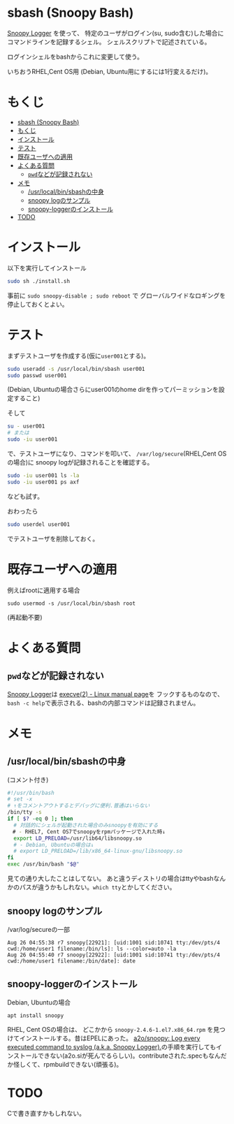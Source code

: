 # sbash (Snoopy Bash)

[Snoopy Logger](https://github.com/a2o/snoopy)
を使って、
特定のユーザがログイン(su, sudo含む)した場合に
コマンドラインを記録するシェル。
シェルスクリプトで記述されている。

ログインシェルをbashからこれに変更して使う。

いちおうRHEL,Cent OS用
(Debian, Ubuntu用にするには1行変えるだけ)。


# もくじ

- [sbash (Snoopy Bash)](#sbash-snoopy-bash)
- [もくじ](#もくじ)
- [インストール](#インストール)
- [テスト](#テスト)
- [既存ユーザへの適用](#既存ユーザへの適用)
- [よくある質問](#よくある質問)
  - [`pwd`などが記録されない](#pwdなどが記録されない)
- [メモ](#メモ)
  - [/usr/local/bin/sbashの中身](#usrlocalbinsbashの中身)
  - [snoopy logのサンプル](#snoopy-logのサンプル)
  - [snoopy-loggerのインストール](#snoopy-loggerのインストール)
- [TODO](#todo)


# インストール

以下を実行してインストール
```sh
sudo sh ./install.sh
```

事前に
`sudo snoopy-disable ; sudo reboot`
で
グローバルワイドなロギングを停止しておくとよい。


# テスト

まずテストユーザを作成する(仮に`user001`とする)。

```sh
sudo useradd -s /usr/local/bin/sbash user001
sudo passwd user001
```
(Debian, Ubuntuの場合さらにuser001のhome dirを作ってパーミッションを設定すること)


そして
```sh
su - user001
# または
sudo -iu user001
```

で、テストユーザになり、コマンドを叩いて、
`/var/log/secure`(RHEL,Cent OSの場合)に
snoopy logが記録されることを確認する。

```sh
sudo -iu user001 ls -la
sudo -iu user001 ps axf
```
なども試す。


おわったら
```sh
sudo userdel user001
```
でテストユーザを削除しておく。


# 既存ユーザへの適用

例えばrootに適用する場合
```
sudo usermod -s /usr/local/bin/sbash root
```
(再起動不要)


# よくある質問

## `pwd`などが記録されない

[Snoopy Logger](https://github.com/a2o/snoopy)は
[execve(2) - Linux manual page](https://man7.org/linux/man-pages/man2/execve.2.html)を
フックするものなので、
`bash -c help`で表示される、bashの内部コマンドは記録されません。


# メモ

## /usr/local/bin/sbashの中身

(コメント付き)

```sh
#!/usr/bin/bash
# set -x
# ↑をコメントアウトするとデバッグに便利.普通はいらない
/bin/tty -s
if [ $? -eq 0 ]; then
  # 対話的にシェルが起動された場合のみsnoopyを有効にする
　# - RHEL7, Cent OS7でsnoopyをrpmパッケージで入れた時↓
  export LD_PRELOAD=/usr/lib64/libsnoopy.so
  # - Debian, Ubuntuの場合は↓
  # export LD_PRELOAD=/lib/x86_64-linux-gnu/libsnoopy.so
fi
exec /usr/bin/bash "$@"
```

見ての通り大したことはしてない。
あと違うディストリの場合はttyやbashなんかのパスが違うかもしれない。`which tty`とかしてください。

## snoopy logのサンプル

/var/log/secureの一部
```
Aug 26 04:55:38 r7 snoopy[22921]: [uid:1001 sid:10741 tty:/dev/pts/4 cwd:/home/user1 filename:/bin/ls]: ls --color=auto -la
Aug 26 04:55:40 r7 snoopy[22922]: [uid:1001 sid:10741 tty:/dev/pts/4 cwd:/home/user1 filename:/bin/date]: date
```

## snoopy-loggerのインストール

Debian, Ubuntuの場合
```
apt install snoopy
```

RHEL, Cent OSの場合は、
どこかから
`snoopy-2.4.6-1.el7.x86_64.rpm`
を見つけてインストールする。昔はEPELにあった。
[a2o/snoopy: Log every executed command to syslog (a.k.a. Snoopy Logger).](https://github.com/a2o/snoopy)の手順を実行してもインストールできない(a2o.siが死んでるらしい)。contributeされた.specもなんだか怪しくて、rpmbuildできない(頑張る)。


# TODO

Cで書き直すかもしれない。
